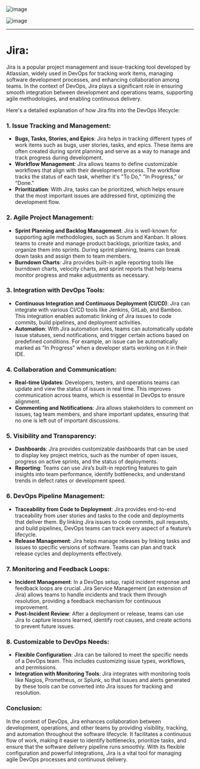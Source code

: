 ![image](https://github.com/user-attachments/assets/fac2be35-14b0-4a4c-8812-726a46db40b8)




![image](https://github.com/user-attachments/assets/3b7a6116-0e84-48bb-818e-d6e9cf6a994f)

-------------------------------------------------------------------------------------------------

# Jira:

Jira is a popular project management and issue-tracking tool developed by Atlassian, widely used in DevOps for tracking work items, managing software development processes, and enhancing collaboration among teams. In the context of DevOps, Jira plays a significant role in ensuring smooth integration between development and operations teams, supporting agile methodologies, and enabling continuous delivery.

Here's a detailed explanation of how Jira fits into the DevOps lifecycle:

### 1. **Issue Tracking and Management**:
   - **Bugs, Tasks, Stories, and Epics**: Jira helps in tracking different types of work items such as bugs, user stories, tasks, and epics. These items are often created during sprint planning and serve as a way to manage and track progress during development.
   - **Workflow Management**: Jira allows teams to define customizable workflows that align with their development process. The workflow tracks the status of each task, whether it's "To Do," "In Progress," or "Done."
   - **Prioritization**: With Jira, tasks can be prioritized, which helps ensure that the most important issues are addressed first, optimizing the development flow.

### 2. **Agile Project Management**:
   - **Sprint Planning and Backlog Management**: Jira is well-known for supporting agile methodologies, such as Scrum and Kanban. It allows teams to create and manage product backlogs, prioritize tasks, and organize them into sprints. During sprint planning, teams can break down tasks and assign them to team members.
   - **Burndown Charts**: Jira provides built-in agile reporting tools like burndown charts, velocity charts, and sprint reports that help teams monitor progress and make adjustments as necessary.

### 3. **Integration with DevOps Tools**:
   - **Continuous Integration and Continuous Deployment (CI/CD)**: Jira can integrate with various CI/CD tools like Jenkins, GitLab, and Bamboo. This integration enables automatic linking of Jira issues to code commits, build pipelines, and deployment activities.
   - **Automation**: With Jira automation rules, teams can automatically update issue statuses, send notifications, and trigger certain actions based on predefined conditions. For example, an issue can be automatically marked as "In Progress" when a developer starts working on it in their IDE.

### 4. **Collaboration and Communication**:
   - **Real-time Updates**: Developers, testers, and operations teams can update and view the status of issues in real time. This improves communication across teams, which is essential in DevOps to ensure alignment.
   - **Commenting and Notifications**: Jira allows stakeholders to comment on issues, tag team members, and share important updates, ensuring that no one is left out of important discussions.
   
### 5. **Visibility and Transparency**:
   - **Dashboards**: Jira provides customizable dashboards that can be used to display key project metrics, such as the number of open issues, progress on active sprints, and the status of deployments.
   - **Reporting**: Teams can use Jira’s built-in reporting features to gain insights into team performance, identify bottlenecks, and understand trends in defect rates or development speed.

### 6. **DevOps Pipeline Management**:
   - **Traceability from Code to Deployment**: Jira provides end-to-end traceability from user stories and tasks to the code and deployments that deliver them. By linking Jira issues to code commits, pull requests, and build pipelines, DevOps teams can track every aspect of a feature’s lifecycle.
   - **Release Management**: Jira helps manage releases by linking tasks and issues to specific versions of software. Teams can plan and track release cycles and deployments effectively.

### 7. **Monitoring and Feedback Loops**:
   - **Incident Management**: In a DevOps setup, rapid incident response and feedback loops are crucial. Jira Service Management (an extension of Jira) allows teams to handle incidents and track them through resolution, providing a feedback mechanism for continuous improvement.
   - **Post-Incident Review**: After a deployment or release, teams can use Jira to capture lessons learned, identify root causes, and create actions to prevent future issues.

### 8. **Customizable to DevOps Needs**:
   - **Flexible Configuration**: Jira can be tailored to meet the specific needs of a DevOps team. This includes customizing issue types, workflows, and permissions.
   - **Integration with Monitoring Tools**: Jira integrates with monitoring tools like Nagios, Prometheus, or Splunk, so that issues and alerts generated by these tools can be converted into Jira issues for tracking and resolution.

### Conclusion:
In the context of DevOps, Jira enhances collaboration between development, operations, and other teams by providing visibility, tracking, and automation throughout the software lifecycle. It facilitates a continuous flow of work, making it easier to identify bottlenecks, prioritize tasks, and ensure that the software delivery pipeline runs smoothly. With its flexible configuration and powerful integrations, Jira is a vital tool for managing agile DevOps processes and continuous delivery.
